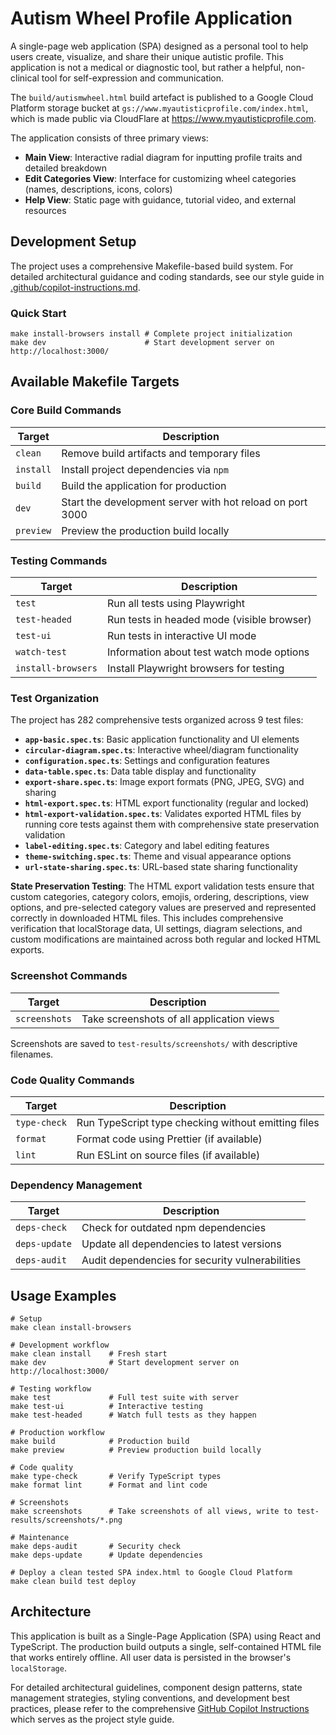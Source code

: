 # Autism Wheel Profile Application

A single-page web application (SPA) designed as a personal tool to help users
create, visualize, and share their unique autistic profile. This application is
not a medical or diagnostic tool, but rather a helpful, non-clinical tool for
self-expression and communication.

The `build/autismwheel.html` build artefact is published to a Google Cloud
Platform storage bucket at `gs://www.myautisticprofile.com/index.html`, which
is made public via CloudFlare at <https://www.myautisticprofile.com>.

The application consists of three primary views:

- **Main View**: Interactive radial diagram for inputting profile traits and
                 detailed breakdown
- **Edit Categories View**: Interface for customizing wheel categories (names,
                            descriptions, icons, colors)
- **Help View**: Static page with guidance, tutorial video, and external
                 resources


## Development Setup

The project uses a comprehensive Makefile-based build system. For detailed
architectural guidance and coding standards, see our style guide in
[.github/copilot-instructions.md](.github/copilot-instructions.md).


### Quick Start

```console
make install-browsers install # Complete project initialization
make dev                      # Start development server on http://localhost:3000/
```


## Available Makefile Targets


### Core Build Commands

| Target    | Description                                               |
|-----------|-----------------------------------------------------------|
| `clean`   | Remove build artifacts and temporary files                |
| `install` | Install project dependencies via `npm`                    |
| `build`   | Build the application for production                      |
| `dev`     | Start the development server with hot reload on port 3000 |
| `preview` | Preview the production build locally                      |


### Testing Commands

| Target             | Description                                      |
|--------------------|--------------------------------------------------|
| `test`             | Run all tests using Playwright                   |
| `test-headed`      | Run tests in headed mode (visible browser)       |
| `test-ui`          | Run tests in interactive UI mode                 |
| `watch-test`       | Information about test watch mode options        |
| `install-browsers` | Install Playwright browsers for testing          |


### Test Organization

The project has 282 comprehensive tests organized across 9 test files:

- **`app-basic.spec.ts`**: Basic application functionality and UI elements
- **`circular-diagram.spec.ts`**: Interactive wheel/diagram functionality
- **`configuration.spec.ts`**: Settings and configuration features
- **`data-table.spec.ts`**: Data table display and functionality
- **`export-share.spec.ts`**: Image export formats (PNG, JPEG, SVG) and sharing
- **`html-export.spec.ts`**: HTML export functionality (regular and locked)
- **`html-export-validation.spec.ts`**: Validates exported HTML files by running core tests against them with comprehensive state preservation validation
- **`label-editing.spec.ts`**: Category and label editing features
- **`theme-switching.spec.ts`**: Theme and visual appearance options
- **`url-state-sharing.spec.ts`**: URL-based state sharing functionality

**State Preservation Testing**: The HTML export validation tests ensure that custom categories, category colors, emojis, ordering, descriptions, view options, and pre-selected category values are preserved and represented correctly in downloaded HTML files. This includes comprehensive verification that localStorage data, UI settings, diagram selections, and custom modifications are maintained across both regular and locked HTML exports.


### Screenshot Commands

| Target        | Description                               |
|---------------|-------------------------------------------|
| `screenshots` | Take screenshots of all application views |

Screenshots are saved to `test-results/screenshots/` with descriptive filenames.


### Code Quality Commands

| Target       | Description                                         |
|--------------|-----------------------------------------------------|
| `type-check` | Run TypeScript type checking without emitting files |
| `format`     | Format code using Prettier (if available)           |
| `lint`       | Run ESLint on source files (if available)           |


### Dependency Management

| Target        | Description                                     |
|---------------|-------------------------------------------------|
| `deps-check`  | Check for outdated npm dependencies             |
| `deps-update` | Update all dependencies to latest versions      |
| `deps-audit`  | Audit dependencies for security vulnerabilities |


## Usage Examples

```console
# Setup
make clean install-browsers

# Development workflow
make clean install    # Fresh start
make dev              # Start development server on http://localhost:3000/

# Testing workflow
make test             # Full test suite with server
make test-ui          # Interactive testing
make test-headed      # Watch full tests as they happen

# Production workflow
make build            # Production build
make preview          # Preview production build locally

# Code quality
make type-check       # Verify TypeScript types
make format lint      # Format and lint code

# Screenshots
make screenshots      # Take screenshots of all views, write to test-results/screenshots/*.png

# Maintenance
make deps-audit       # Security check
make deps-update      # Update dependencies

# Deploy a clean tested SPA index.html to Google Cloud Platform
make clean build test deploy
```


## Architecture

This application is built as a Single-Page Application (SPA) using React and
TypeScript. The production build outputs a single, self-contained HTML file that
works entirely offline. All user data is persisted in the browser's
`localStorage`.

For detailed architectural guidelines, component design patterns, state
management strategies, styling conventions, and development best practices,
please refer to the comprehensive
[GitHub Copilot Instructions](.github/copilot-instructions.md) which serves as
the project style guide.
